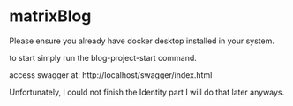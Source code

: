 # matrixBlog

Please ensure you already have docker desktop installed in your system.

to start simply run the blog-project-start command.

access swagger at:
http://localhost/swagger/index.html

Unfortunately, I could not finish the Identity part I will do that later anyways.

